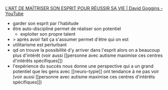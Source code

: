 [L'ART DE MAÎTRISER SON ESPRIT POUR RÉUSSIR SA VIE | David Goggins - YouTube](https://youtu.be/DJXIMhJ_V28)
- garder son esprit par l'habitude
- être auto-discipliné permet de réaliser son potentiel
  - exploiter son propre talent
- \> après avoir fait ça s'assumer permet d'être qui on est
- utilitarisme est perturbant
- qd on trouve la possibilité d'y arriver dans l'esprit alors on a beaucoup plus d'intérêt (voir aussi [[personne avec autisme maximise ces centres d'intérêts spécifiques]])
- l'expérience du succès nous donne une perspective qui a un grand potentiel que les gens avec [[neuro-typie]] ont tendance à ne pas voir (voir aussi [[personne avec autisme maximise ces centres d'intérêts spécifiques]])
